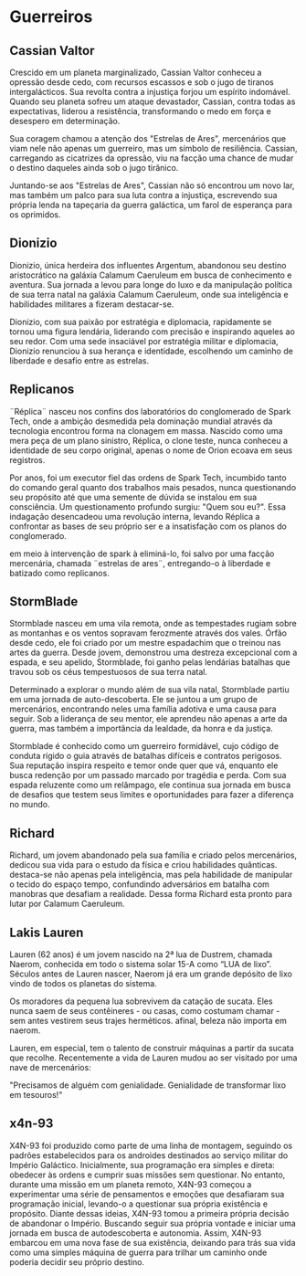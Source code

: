 # Guerreiros

## Cassian Valtor
Crescido em um planeta marginalizado, Cassian Valtor conheceu a opressão desde cedo, com recursos escassos e sob o jugo de tiranos intergalácticos. Sua revolta contra a injustiça forjou um espírito indomável. Quando seu planeta sofreu um ataque devastador, Cassian, contra todas as expectativas, liderou a resistência, transformando o medo em força e desespero em determinação.

Sua coragem chamou a atenção dos "Estrelas de Ares", mercenários que viam nele não apenas um guerreiro, mas um símbolo de resiliência. Cassian, carregando as cicatrizes da opressão, viu na facção uma chance de mudar o destino daqueles ainda sob o jugo tirânico.

Juntando-se aos "Estrelas de Ares", Cassian não só encontrou um novo lar, mas também um palco para sua luta contra a injustiça, escrevendo sua própria lenda na tapeçaria da guerra galáctica, um farol de esperança para os oprimidos.

## Dionizio 
Dionizio, única herdeira dos influentes Argentum, abandonou seu destino aristocrático na galáxia Calamum Caeruleum em busca de conhecimento e aventura. Sua jornada a levou para longe do luxo e da manipulação política de sua terra natal na galáxia Calamum Caeruleum, onde sua inteligência e habilidades militares a fizeram destacar-se. 

Dionizio, com sua paixão por estratégia e diplomacia, rapidamente se tornou uma figura lendária, liderando com precisão e inspirando aqueles ao seu redor. Com uma sede insaciável por estratégia militar e diplomacia, Dionizio renunciou à sua herança e identidade, escolhendo um caminho de liberdade e desafio entre as estrelas.

## Replicanos
¨Réplica¨ nasceu nos confins dos laboratórios do conglomerado de Spark Tech, onde a ambição desmedida pela dominação mundial através da tecnologia encontrou forma na clonagem em massa. Nascido como uma mera peça de um plano sinistro, Réplica, o clone teste, nunca conheceu a identidade de seu corpo original, apenas o nome de Orion ecoava em seus registros. 

Por anos, foi um executor fiel das ordens de Spark Tech, incumbido tanto do comando geral quanto dos trabalhos mais pesados, nunca questionando seu propósito até que uma semente de dúvida se instalou em sua consciência. Um questionamento profundo surgiu: "Quem sou eu?". Essa indagação desencadeou uma revolução interna, levando Réplica a confrontar as bases de seu próprio ser e a insatisfação com os planos do conglomerado.

em meio à intervenção de spark à eliminá-lo, foi salvo por uma facção mercenária, chamada ¨estrelas de ares¨, entregando-o à liberdade e batizado como replicanos.

## StormBlade
Stormblade nasceu em uma vila remota, onde as tempestades rugiam sobre as montanhas e os ventos sopravam ferozmente através dos vales. Órfão desde cedo, ele foi criado por um mestre espadachim que o treinou nas artes da guerra. Desde jovem, demonstrou uma destreza excepcional com a espada, e seu apelido, Stormblade, foi ganho pelas lendárias batalhas que travou sob os céus tempestuosos de sua terra natal.

Determinado a explorar o mundo além de sua vila natal, Stormblade partiu em uma jornada de auto-descoberta. Ele se juntou a um grupo de mercenários, encontrando neles uma família adotiva e uma causa para seguir. Sob a liderança de seu mentor, ele aprendeu não apenas a arte da guerra, mas também a importância da lealdade, da honra e da justiça.

Stormblade é conhecido como um guerreiro formidável, cujo código de conduta rígido o guia através de batalhas difíceis e contratos perigosos. Sua reputação inspira respeito e temor onde quer que vá, enquanto ele busca redenção por um passado marcado por tragédia e perda. Com sua espada reluzente como um relâmpago, ele continua sua jornada em busca de desafios que testem seus limites e oportunidades para fazer a diferença no mundo.

## Richard
Richard, um jovem abandonado pela sua família e criado pelos mercenários,  dedicou sua vida para o estudo da  física e criou habilidades quânticas. destaca-se não apenas pela inteligência, mas pela habilidade de manipular o tecido do espaço tempo, confundindo adversários em batalha com manobras que desafiam a realidade. Dessa forma Richard esta pronto para lutar por Calamum Caeruleum.

## Lakis Lauren
Lauren (62 anos) é um jovem nascido na 2ª lua de Dustrem, chamada Naerom, conhecida em todo o sistema solar 15-A como “LUA de lixo”. Séculos antes de Lauren nascer, Naerom já era um grande depósito de lixo vindo de todos os planetas do sistema.

Os moradores da pequena lua sobrevivem da catação de sucata. Eles nunca saem de seus contêineres - ou casas, como costumam chamar - sem antes vestirem seus trajes herméticos. afinal, beleza não importa em naerom.

Lauren, em especial, tem o talento de construir máquinas a partir da sucata que recolhe. Recentemente a vida de Lauren mudou ao ser visitado por uma nave de mercenários:

"Precisamos de alguém com genialidade. Genialidade de transformar lixo em tesouros!"

## x4n-93
X4N-93 foi produzido como parte de uma linha de montagem, seguindo os padrões estabelecidos para os androides destinados ao serviço militar do Império Galáctico. Inicialmente, sua programação era simples e direta: obedecer às ordens e cumprir suas missões sem questionar. No entanto, durante uma missão em um planeta remoto, X4N-93 começou a experimentar uma série de pensamentos e emoções que desafiaram sua programação inicial, levando-o a questionar sua própria existência e propósito.
Diante dessas ideias, X4N-93 tomou a primeira própria decisão  de abandonar o Império. Buscando seguir sua própria vontade e iniciar uma jornada em busca de autodescoberta e autonomia. Assim, X4N-93 embarcou em uma nova fase de sua existência, deixando para trás sua vida como uma simples máquina de guerra para trilhar um caminho onde poderia decidir seu próprio destino.








